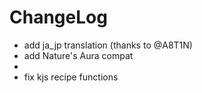 # ChangeLog

* add ja_jp translation (thanks to @A8T1N)
* add Nature's Aura compat
* 
* fix kjs recipe functions

